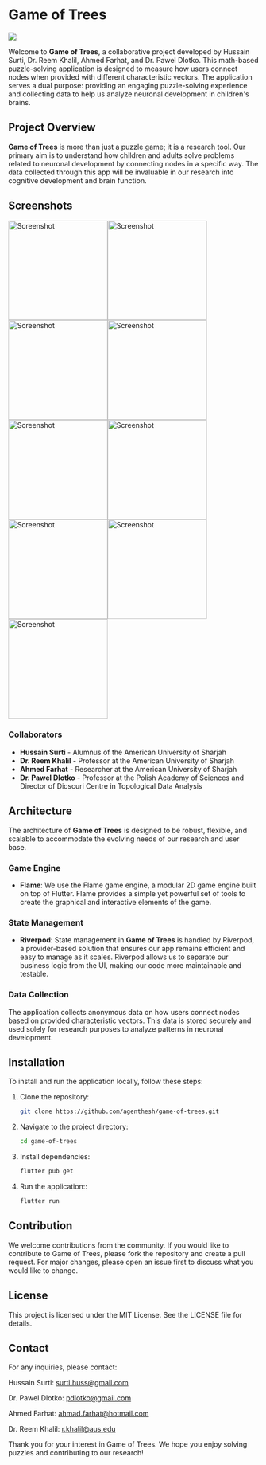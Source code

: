 # Game of Trees

<img src = "https://github.com/agenthesh/game-of-trees/blob/master/assets/images/banner-1.png" >

Welcome to **Game of Trees**, a collaborative project developed by Hussain Surti, Dr. Reem Khalil, Ahmed Farhat, and Dr. Pawel Dlotko. This math-based puzzle-solving application is designed to measure how users connect nodes when provided with different characteristic vectors. The application serves a dual purpose: providing an engaging puzzle-solving experience and collecting data to help us analyze neuronal development in children's brains.

## Project Overview

**Game of Trees** is more than just a puzzle game; it is a research tool. Our primary aim is to understand how children and adults solve problems related to neuronal development by connecting nodes in a specific way. The data collected through this app will be invaluable in our research into cognitive development and brain function.

## Screenshots

<div style="display: flex; flex-wrap: wrap;">
<img src = "https://github.com/agenthesh/game-of-trees/blob/master/assets/images/screenshots/1.png" alt="Screenshot" width="200" />
<img src = "https://github.com/agenthesh/game-of-trees/blob/master/assets/images/screenshots/2.png" alt="Screenshot" width="200" />
<img src = "https://github.com/agenthesh/game-of-trees/blob/master/assets/images/screenshots/3.png" alt="Screenshot" width="200" />
<img src = "https://github.com/agenthesh/game-of-trees/blob/master/assets/images/screenshots/4.png" alt="Screenshot" width="200" />
<img src = "https://github.com/agenthesh/game-of-trees/blob/master/assets/images/screenshots/5.png" alt="Screenshot" width="200" />
<img src = "https://github.com/agenthesh/game-of-trees/blob/master/assets/images/screenshots/6.png" alt="Screenshot" width="200" />
<img src = "https://github.com/agenthesh/game-of-trees/blob/master/assets/images/screenshots/7.png" alt="Screenshot" width="200" />
<img src = "https://github.com/agenthesh/game-of-trees/blob/master/assets/images/screenshots/8.png" alt="Screenshot" width="200" />
<img src = "https://github.com/agenthesh/game-of-trees/blob/master/assets/images/screenshots/9.png" alt="Screenshot" width="200" />
</div>

### Collaborators

- **Hussain Surti** - Alumnus of the American University of Sharjah
- **Dr. Reem Khalil** - Professor at the American University of Sharjah
- **Ahmed Farhat** - Researcher at the American University of Sharjah
- **Dr. Pawel Dlotko** - Professor at the Polish Academy of Sciences and Director of Dioscuri Centre in Topological Data Analysis

## Architecture

The architecture of **Game of Trees** is designed to be robust, flexible, and scalable to accommodate the evolving needs of our research and user base.

### Game Engine

- **Flame**: We use the Flame game engine, a modular 2D game engine built on top of Flutter. Flame provides a simple yet powerful set of tools to create the graphical and interactive elements of the game.

### State Management

- **Riverpod**: State management in **Game of Trees** is handled by Riverpod, a provider-based solution that ensures our app remains efficient and easy to manage as it scales. Riverpod allows us to separate our business logic from the UI, making our code more maintainable and testable.

### Data Collection

The application collects anonymous data on how users connect nodes based on provided characteristic vectors. This data is stored securely and used solely for research purposes to analyze patterns in neuronal development.

## Installation

To install and run the application locally, follow these steps:

1. Clone the repository:
   ```bash
   git clone https://github.com/agenthesh/game-of-trees.git
   ```
2. Navigate to the project directory:
   ```bash
   cd game-of-trees
   ```
3. Install dependencies:
   ```bash
   flutter pub get
   ```
4. Run the application::
   ```bash
   flutter run
   ```

## Contribution

We welcome contributions from the community. If you would like to contribute to Game of Trees, please fork the repository and create a pull request. For major changes, please open an issue first to discuss what you would like to change.

## License

This project is licensed under the MIT License. See the LICENSE file for details.

## Contact

For any inquiries, please contact:

Hussain Surti: surti.huss@gmail.com

Dr. Pawel Dlotko: pdlotko@gmail.com

Ahmed Farhat: ahmad.farhat@hotmail.com

Dr. Reem Khalil: r.khalil@aus.edu

Thank you for your interest in Game of Trees. We hope you enjoy solving puzzles and contributing to our research!
